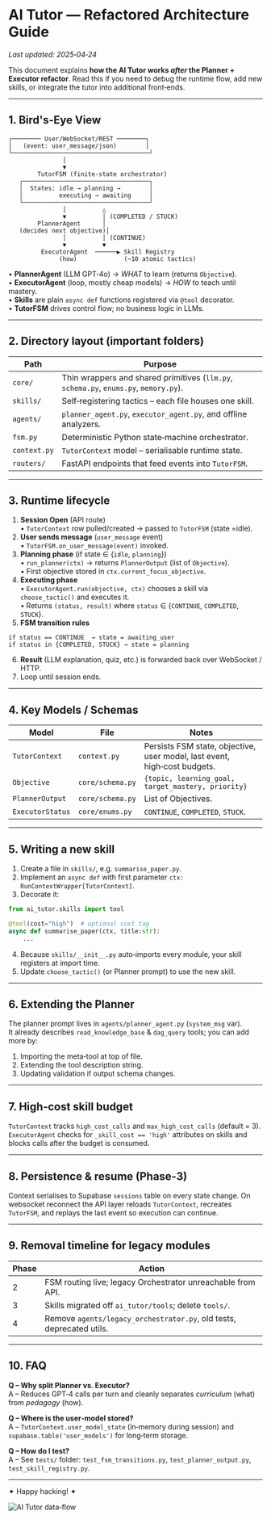 # AI Tutor — Refactored Architecture Guide

_Last updated: 2025‑04‑24_

This document explains **how the AI Tutor works _after_ the Planner + Executor refactor**.  Read this if you need to debug the runtime flow, add new skills, or integrate the tutor into additional front‑ends.

---

## 1. Bird's‑Eye View

```
┌──────── User/WebSocket/REST ────────┐
│   (event: user_message/json)        │
└──────────────────────────────────────┘
               │
               ▼
        TutorFSM (finite‑state orchestrator)
   ┌───────────────────────────────────┐
   │  States: idle → planning →        │
   │          executing → awaiting     │
   └───────────────────────────────────┘
               │          △
               ▼          │ (COMPLETED / STUCK)
        PlannerAgent      │
   (decides next objective)│
               │          │ (CONTINUE)
               ▼          ▼
         ExecutorAgent  ──────▶ Skill Registry
              (how)             (~10 atomic tactics)
```

• **PlannerAgent** (LLM GPT‑4o) → _WHAT_ to learn (returns `Objective`).  
• **ExecutorAgent** (loop, mostly cheap models) → _HOW_ to teach until mastery.  
• **Skills** are plain `async def` functions registered via `@tool` decorator.  
• **TutorFSM** drives control flow; no business logic in LLMs.

---

## 2. Directory layout (important folders)

| Path | Purpose |
|------|---------|
| `core/` | Thin wrappers and shared primitives (`llm.py`, `schema.py`, `enums.py`, `memory.py`). |
| `skills/` | Self‑registering tactics – each file houses one skill. |
| `agents/` | `planner_agent.py`, `executor_agent.py`, and offline analyzers. |
| `fsm.py` | Deterministic Python state‑machine orchestrator. |
| `context.py` | `TutorContext` model – serialisable runtime state. |
| `routers/` | FastAPI endpoints that feed events into `TutorFSM`. |

---

## 3. Runtime lifecycle

1. **Session Open** (API route)  
   • `TutorContext` row pulled/created → passed to `TutorFSM` (state =idle).
2. **User sends message** (`user_message` event)  
   • `TutorFSM.on_user_message(event)` invoked.
3. **Planning phase** (if state ∈ {`idle`, `planning`})  
   • `run_planner(ctx)` → returns `PlannerOutput` (list of `Objective`).  
   • First objective stored in `ctx.current_focus_objective`.
4. **Executing phase**  
   • `ExecutorAgent.run(objective, ctx)` chooses a skill via `choose_tactic()` and executes it.  
   • Returns `(status, result)` where `status` ∈ {`CONTINUE`, `COMPLETED`, `STUCK`}.
5. **FSM transition rules**
```
if status == CONTINUE  → state = awaiting_user
if status in {COMPLETED, STUCK} → state = planning
```
6. **Result** (LLM explanation, quiz, etc.) is forwarded back over WebSocket / HTTP.
7. Loop until session ends.

---

## 4. Key Models / Schemas

| Model | File | Notes |
|-------|------|-------|
| `TutorContext` | `context.py` | Persists FSM state, objective, user model, last event, high‑cost budgets. |
| `Objective` | `core/schema.py` | `{topic, learning_goal, target_mastery, priority}` |
| `PlannerOutput` | `core/schema.py` | List of Objectives. |
| `ExecutorStatus` | `core/enums.py` | `CONTINUE`, `COMPLETED`, `STUCK`. |

---

## 5. Writing a new skill

1. Create a file in `skills/`, e.g. `summarise_paper.py`.
2. Implement an `async def` with first parameter `ctx: RunContextWrapper[TutorContext]`.
3. Decorate it:
```python
from ai_tutor.skills import tool

@tool(cost="high")  # optional cost tag
async def summarise_paper(ctx, title:str):
    ...
```
4. Because `skills/__init__.py` auto‑imports every module, your skill registers at import time.
5. Update `choose_tactic()` (or Planner prompt) to use the new skill.

---

## 6. Extending the Planner

The planner prompt lives in `agents/planner_agent.py` (`system_msg` var).  
It already describes `read_knowledge_base` & `dag_query` tools; you can add more by:
1. Importing the meta‑tool at top of file.  
2. Extending the tool description string.  
3. Updating validation if output schema changes.

---

## 7. High‑cost skill budget

`TutorContext` tracks `high_cost_calls` and `max_high_cost_calls` (default = 3).  
`ExecutorAgent` checks for `_skill_cost == 'high'` attributes on skills and blocks calls after the budget is consumed.

---

## 8. Persistence & resume (Phase‑3)

Context serialises to Supabase `sessions` table on every state change.  On websocket reconnect the API layer reloads `TutorContext`, recreates `TutorFSM`, and replays the last event so execution can continue.

---

## 9. Removal timeline for legacy modules

| Phase | Action |
|-------|--------|
| 2 | FSM routing live; legacy Orchestrator unreachable from API. |
| 3 | Skills migrated off `ai_tutor/tools`; delete `tools/`. |
| 4 | Remove `agents/legacy_orchestrator.py`, old tests, deprecated utils. |

---

## 10. FAQ

**Q – Why split Planner vs. Executor?**  
A – Reduces GPT‑4 calls per turn and cleanly separates _curriculum_ (what) from _pedagogy_ (how).

**Q – Where is the user‑model stored?**  
A – `TutorContext.user_model_state` (in‑memory during session) and `supabase.table('user_models')` for long‑term storage.

**Q – How do I test?**  
A – See `tests/` folder: `test_fsm_transitions.py`, `test_planner_output.py`, `test_skill_registry.py`.

---

✦ Happy hacking! ✦ 

![AI Tutor data‑flow](docs/assets/architecture_v2.svg) 
